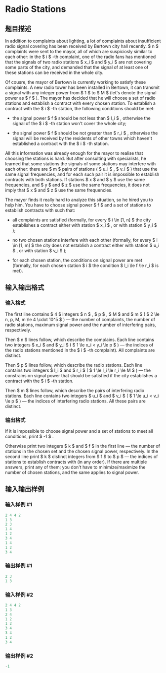 # Radio Stations

## 题目描述

In addition to complaints about lighting, a lot of complaints about insufficient radio signal covering has been received by Bertown city hall recently. $ n $ complaints were sent to the mayor, all of which are suspiciosly similar to each other: in the $ i $ -th complaint, one of the radio fans has mentioned that the signals of two radio stations $ x_i $ and $ y_i $ are not covering some parts of the city, and demanded that the signal of at least one of these stations can be received in the whole city.

Of cousre, the mayor of Bertown is currently working to satisfy these complaints. A new radio tower has been installed in Bertown, it can transmit a signal with any integer power from $ 1 $ to $ M $ (let's denote the signal power as $ f $ ). The mayor has decided that he will choose a set of radio stations and establish a contract with every chosen station. To establish a contract with the $ i $ -th station, the following conditions should be met:

- the signal power $ f $ should be not less than $ l_i $ , otherwise the signal of the $ i $ -th station won't cover the whole city;

- the signal power $ f $ should be not greater than $ r_i $ , otherwise the signal will be received by the residents of other towns which haven't established a contract with the $ i $ -th station.

All this information was already enough for the mayor to realise that choosing the stations is hard. But after consulting with specialists, he learned that some stations the signals of some stations may interfere with each other: there are $ m $ pairs of stations ( $ u_i $ , $ v_i $ ) that use the same signal frequencies, and for each such pair it is impossible to establish contracts with both stations. If stations $ x $ and $ y $ use the same frequencies, and $ y $ and $ z $ use the same frequencies, it does not imply that $ x $ and $ z $ use the same frequencies.

The mayor finds it really hard to analyze this situation, so he hired you to help him. You have to choose signal power $ f $ and a set of stations to establish contracts with such that:

- all complaints are satisfied (formally, for every $ i \in [1, n] $ the city establishes a contract either with station $ x_i $ , or with station $ y_i $ );

- no two chosen stations interfere with each other (formally, for every $ i \in [1, m] $ the city does not establish a contract either with station $ u_i $ , or with station $ v_i $ );

- for each chosen station, the conditions on signal power are met (formally, for each chosen station $ i $ the condition $ l_i \le f \le r_i $ is met).

## 输入输出格式

### 输入格式

The first line contains $ 4 $ integers $ n $ , $ p $ , $ M $ and $ m $ ( $ 2 \le n, p, M, m \le 4 \cdot 10^5 $ ) — the number of complaints, the number of radio stations, maximum signal power and the number of interfering pairs, respectively.

Then $ n $ lines follow, which describe the complains. Each line contains two integers $ x_i $ and $ y_i $ ( $ 1 \le x_i < y_i \le p $ ) — the indices of the radio stations mentioned in the $ i $ -th complaint). All complaints are distinct.

Then $ p $ lines follow, which describe the radio stations. Each line contains two integers $ l_i $ and $ r_i $ ( $ 1 \le l_i \le r_i \le M $ ) — the constrains on signal power that should be satisfied if the city establishes a contract with the $ i $ -th station.

Then $ m $ lines follow, which describe the pairs of interfering radio stations. Each line contains two integers $ u_i $ and $ v_i $ ( $ 1 \le u_i < v_i \le p $ ) — the indices of interfering radio stations. All these pairs are distinct.

### 输出格式

If it is impossible to choose signal power and a set of stations to meet all conditions, print $ -1 $ .

Otherwise print two integers $ k $ and $ f $ in the first line — the number of stations in the chosen set and the chosen signal power, respectively. In the second line print $ k $ distinct integers from $ 1 $ to $ p $ — the indices of stations to establish contracts with (in any order). If there are multiple answers, print any of them; you don't have to minimize/maximize the number of chosen stations, and the same applies to signal power.

## 输入输出样例

### 输入样例 #1

```cpp
2 4 4 2
1 3
2 3
1 4
1 2
3 4
1 4
1 2
3 4

```
### 输出样例 #1

```cpp
2 3
1 3 
```


### 输入样例 #2

```cpp
2 4 4 2
1 3
2 4
1 2
1 2
3 4
3 4
1 2
3 4

```
### 输出样例 #2

```cpp
-1

```
